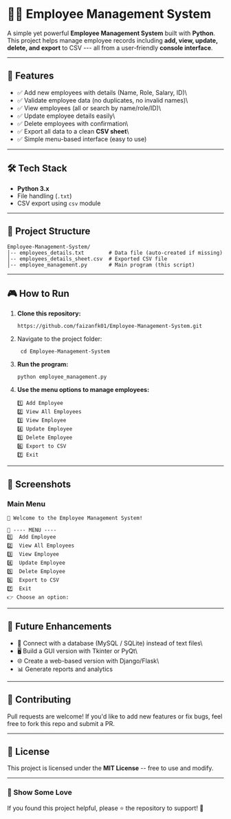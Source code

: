 # 👨‍💼 Employee Management System

A simple yet powerful **Employee Management System** built with
**Python**.\
This project helps manage employee records including **add, view,
update, delete, and export** to CSV --- all from a user-friendly
**console interface**.

------------------------------------------------------------------------

## 🚀 Features

-   ✅ Add new employees with details (Name, Role, Salary, ID)\
-   ✅ Validate employee data (no duplicates, no invalid names)\
-   ✅ View employees (all or search by name/role/ID)\
-   ✅ Update employee details easily\
-   ✅ Delete employees with confirmation\
-   ✅ Export all data to a clean **CSV sheet**\
-   ✅ Simple menu-based interface (easy to use)

------------------------------------------------------------------------

## 🛠️ Tech Stack

-   **Python 3.x**
-   File handling (`.txt`)
-   CSV export using `csv` module

------------------------------------------------------------------------

## 📂 Project Structure

    Employee-Management-System/
    │-- employees_details.txt        # Data file (auto-created if missing)
    │-- employees_details_sheet.csv  # Exported CSV file
    │-- employee_management.py       # Main program (this script)

------------------------------------------------------------------------

## 🎮 How to Run

1.  **Clone this repository:**

        https://github.com/faizanfk01/Employee-Management-System.git
    
3. Navigate to the project folder:

        cd Employee-Management-System

5.  **Run the program:**

        python employee_management.py


6.  **Use the menu options to manage employees:**

        1️⃣ Add Employee
        2️⃣ View All Employees
        3️⃣ View Employee
        4️⃣ Update Employee
        5️⃣ Delete Employee
        6️⃣ Export to CSV
        7️⃣ Exit

------------------------------------------------------------------------

## 📸 Screenshots

### Main Menu

    👋 Welcome to the Employee Management System!

    📌 ---- MENU ----
    1️⃣  Add Employee
    2️⃣  View All Employees
    3️⃣  View Employee
    4️⃣  Update Employee
    5️⃣  Delete Employee
    6️⃣  Export to CSV
    7️⃣  Exit
    👉 Choose an option:

------------------------------------------------------------------------

## 🔮 Future Enhancements

-   🔗 Connect with a database (MySQL / SQLite) instead of text files\
-   🖥️ Build a GUI version with Tkinter or PyQt\
-   🌐 Create a web-based version with Django/Flask\
-   📊 Generate reports and analytics

------------------------------------------------------------------------

## 🤝 Contributing

Pull requests are welcome! If you'd like to add new features or fix
bugs, feel free to fork this repo and submit a PR.

------------------------------------------------------------------------

## 📜 License

This project is licensed under the **MIT License** -- free to use and
modify.

------------------------------------------------------------------------

### 🌟 Show Some Love

If you found this project helpful, please ⭐ the repository to support!
🚀
